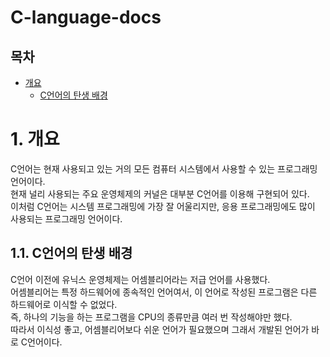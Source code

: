 # C-language-docs
## 목차
* [개요][1.]
  + [C언어의 탄생 배경][1.1.]

[1.]: #1-개요
[1.1.]: #11-c언어의-탄생-배경

# 1. 개요
C언어는 현재 사용되고 있는 거의 모든 컴퓨터 시스템에서 사용할 수 있는 프로그래밍 언어이다.   
현재 널리 사용되는 주요 운영체제의 커널은 대부분 C언어를 이용해 구현되어 있다.   
이처럼 C언어는 시스템 프로그래밍에 가장 잘 어울리지만, 응용 프로그래밍에도 많이 사용되는 프로그래밍 언어이다.

## 1.1. C언어의 탄생 배경
C언어 이전에 유닉스 운영체제는 어셈블리어라는 저급 언어를 사용했다.   
어셈블리어는 특정 하드웨어에 종속적인 언어여서, 이 언어로 작성된 프로그램은 다른 하드웨어로 이식할 수 없었다.   
즉, 하나의 기능을 하는 프로그램을 CPU의 종류만큼 여러 번 작성해야만 했다.  
따라서 이식성 좋고, 어셈블리어보다 쉬운 언어가 필요했으며 그래서 개발된 언어가 바로 C언어이다.